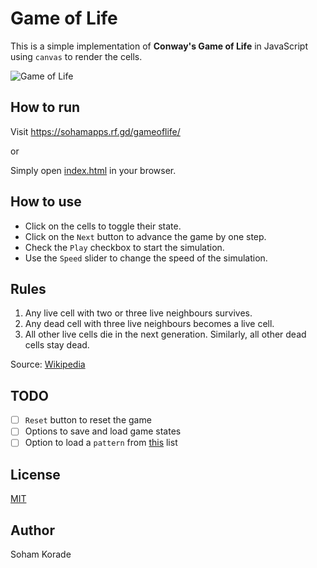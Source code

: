 # Game of Life

This is a simple implementation of **Conway's Game of Life** in JavaScript using `canvas` to render the cells.

![Game of Life](https://upload.wikimedia.org/wikipedia/commons/e/e5/Gospers_glider_gun.gif)

## How to run

Visit https://sohamapps.rf.gd/gameoflife/

or

Simply open [index.html](index.html) in your browser.

## How to use

- Click on the cells to toggle their state.
- Click on the `Next` button to advance the game by one step.
- Check the `Play` checkbox to start the simulation.
- Use the `Speed` slider to change the speed of the simulation.

## Rules

1. Any live cell with two or three live neighbours survives.
2. Any dead cell with three live neighbours becomes a live cell.
3. All other live cells die in the next generation. Similarly, all other dead cells stay dead.

Source: [Wikipedia](https://en.wikipedia.org/wiki/Conway%27s_Game_of_Life)


## TODO
- [ ] `Reset` button to reset the game
- [ ] Options to save and load game states
- [ ] Option to load a `pattern` from [this](https://www.conwaylife.com/wiki/Category:Patterns) list

## License

[MIT](LICENSE)

## Author

Soham Korade
